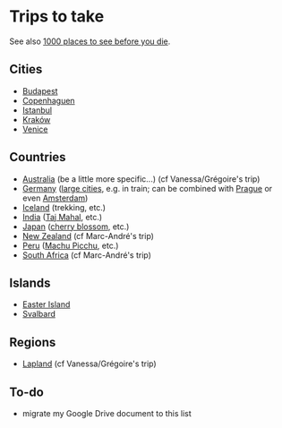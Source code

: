 # Trips to take

See also [1000 places to see before you die](http://1000places.com/).

## Cities

* [Budapest](https://en.wikipedia.org/wiki/Budapest)
* [Copenhaguen](https://en.wikipedia.org/wiki/Copenhagen)
* [Istanbul](https://en.wikipedia.org/wiki/Istanbul)
* [Kraków](https://en.wikipedia.org/wiki/Krak%C3%B3w)
* [Venice](https://en.wikipedia.org/wiki/Venice)

## Countries

* [Australia](https://en.wikipedia.org/wiki/Australia) (be a little more specific...) (cf Vanessa/Grégoire's trip)
* [Germany](https://en.wikipedia.org/wiki/Germany) ([large cities](https://en.wikipedia.org/wiki/List_of_cities_in_Germany_by_population), e.g. in train; can be combined with [Prague](https://en.wikipedia.org/wiki/Prague) or even [Amsterdam](https://en.wikipedia.org/wiki/Amsterdam))
* [Iceland](https://en.wikipedia.org/wiki/Iceland) (trekking, etc.)
* [India](https://en.wikipedia.org/wiki/India) ([Taj Mahal](https://en.wikipedia.org/wiki/Taj_Mahal), etc.)
* [Japan](https://en.wikipedia.org/wiki/Japan) ([cherry blossom](https://en.wikipedia.org/wiki/Cherry_blossom), etc.)
* [New Zealand](https://en.wikipedia.org/wiki/New_Zealand) (cf Marc-André's trip)
* [Peru](https://en.wikipedia.org/wiki/Peru) ([Machu Picchu](https://en.wikipedia.org/wiki/Machu_Picchu), etc.)
* [South Africa](https://en.wikipedia.org/wiki/South_Africa) (cf Marc-André's trip)

## Islands

* [Easter Island](https://en.wikipedia.org/wiki/Easter_Island)
* [Svalbard](https://en.wikipedia.org/wiki/Svalbard)

## Regions

* [Lapland](https://en.wikipedia.org/wiki/S%C3%A1pmi) (cf Vanessa/Grégoire's trip)

## To-do

* migrate my Google Drive document to this list
